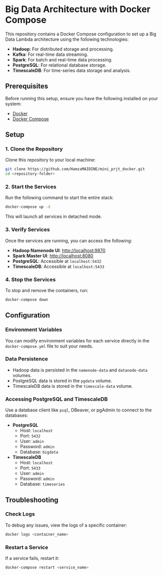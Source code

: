 # Big Data Architecture with Docker Compose

This repository contains a Docker Compose configuration to set up a Big Data Lambda architecture using the following technologies:  
- **Hadoop**: For distributed storage and processing.  
- **Kafka**: For real-time data streaming.  
- **Spark**: For batch and real-time data processing.  
- **PostgreSQL**: For relational database storage.  
- **TimescaleDB**: For time-series data storage and analysis.  

## Prerequisites  
Before running this setup, ensure you have the following installed on your system:  
- [Docker](https://docs.docker.com/get-docker/)  
- [Docker Compose](https://docs.docker.com/compose/install/)  

## Setup  

### 1. Clone the Repository  
Clone this repository to your local machine:  
```bash  
git clone https://github.com/HamzaMAIDINE/mini_prjt_docker.git
cd <repository-folder>  
```  

### 2. Start the Services  
Run the following command to start the entire stack:  
```bash  
docker-compose up -d  
```  

This will launch all services in detached mode.  

### 3. Verify Services  
Once the services are running, you can access the following:  
- **Hadoop Namenode UI**: [http://localhost:9870](http://localhost:9870)  
- **Spark Master UI**: [http://localhost:8080](http://localhost:8080)  
- **PostgreSQL**: Accessible at `localhost:5432`  
- **TimescaleDB**: Accessible at `localhost:5433`  

### 4. Stop the Services  
To stop and remove the containers, run:  
```bash  
docker-compose down  
```  

## Configuration  

### Environment Variables  
You can modify environment variables for each service directly in the `docker-compose.yml` file to suit your needs.  

### Data Persistence  
- Hadoop data is persisted in the `namenode-data` and `datanode-data` volumes.  
- PostgreSQL data is stored in the `pgdata` volume.  
- TimescaleDB data is stored in the `timescale-data` volume.  

### Accessing PostgreSQL and TimescaleDB  
Use a database client like `psql`, DBeaver, or pgAdmin to connect to the databases:  
- **PostgreSQL**  
  - Host: `localhost`  
  - Port: `5432`  
  - User: `admin`  
  - Password: `admin`  
  - Database: `bigdata`  
- **TimescaleDB**  
  - Host: `localhost`  
  - Port: `5433`  
  - User: `admin`  
  - Password: `admin`  
  - Database: `timeseries`  

## Troubleshooting  

### Check Logs  
To debug any issues, view the logs of a specific container:  
```bash  
docker logs <container_name>  
```  

### Restart a Service  
If a service fails, restart it:  
```bash  
docker-compose restart <service_name>  
```  

